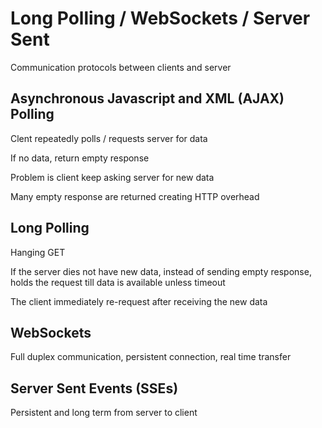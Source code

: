 # Long Polling / WebSockets / Server Sent

Communication protocols between clients and server

## Asynchronous Javascript and XML (AJAX) Polling

Clent repeatedly polls / requests server for data

If no data, return empty response

Problem is client keep asking server for new data

Many empty response are returned creating HTTP overhead

## Long Polling

Hanging GET

If the server dies not have new data, instead of sending empty response, holds the request till data is available unless timeout

The client immediately re-request after receiving the new data

## WebSockets

Full duplex communication, persistent connection, real time transfer

## Server Sent Events (SSEs)

Persistent and long term from server to client
